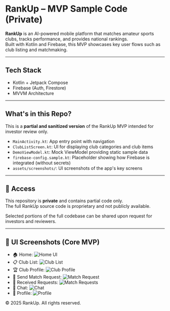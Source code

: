 # RankUp – MVP Sample Code (Private)

**RankUp** is an AI-powered mobile platform that matches amateur sports clubs, tracks performance, and provides national rankings.  
Built with Kotlin and Firebase, this MVP showcases key user flows such as club listing and matchmaking.

-------------

## Tech Stack
- Kotlin + Jetpack Compose
- Firebase (Auth, Firestore)
- MVVM Architecture

-------------

## What's in this Repo?
This is a **partial and sanitized version** of the RankUp MVP intended for investor review only.

- `MainActivity.kt`: App entry point with navigation
- `ClubListScreen.kt`: UI for displaying club categories and club items
- `DemoViewModel.kt`: Mock ViewModel providing static sample data
- `firebase-config.sample.kt`: Placeholder showing how Firebase is integrated (without secrets)
- `assets/screenshots/`: UI screenshots of the app's key screens

-------------

## 🔐 Access

This repository is **private** and contains partial code only.  
The full RankUp source code is proprietary and not publicly available.

Selected portions of the full codebase can be shared upon request for investors and reviewers.

-------------

## 📸 UI Screenshots (Core MVP)

- 🏠 Home: ![Home UI](assets/screenshots/home_ui.png)
- 📋 Club List: ![Club List](assets/screenshots/club_list.png)
- 🏆 Club Profile: ![Club Profile](assets/screenshots/club_profile.png)
- 🤝 Send Match Request: ![Match Request](assets/screenshots/send_match_request.png)
- 📨 Received Requests: ![Match Requests](assets/screenshots/match_requests_received.png)
- 💬 Chat: ![Chat](assets/screenshots/chat_screen.png)
- 🙋 Profile: ![Profile](assets/screenshots/profile_screen.png)


© 2025 RankUp. All rights reserved.
